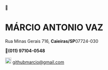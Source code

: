 👋 
<h1>MÁRCIO ANTONIO VAZ</h1>

<p>Rua Minas Gerais 716, <b>Caieiras/SP</b>07724-030</p>

📱<b>(011) 97104-0548</b>

<img  src ="https://cdn-icons-png.flaticon.com/512/281/281769.png" width ="20px" eight = "20px"> githubmarcio@gmail.com


